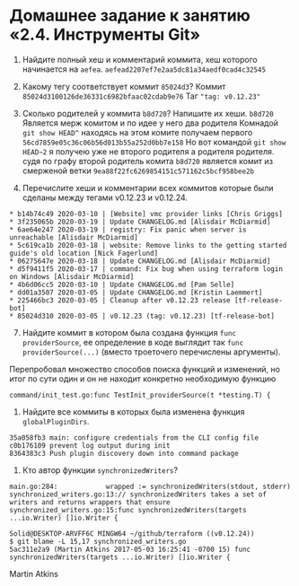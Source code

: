 # Домашнее задание к занятию «2.4. Инструменты Git»


1. Найдите полный хеш и комментарий коммита, хеш которого начинается на `aefea`.
`aefead2207ef7e2aa5dc81a34aedf0cad4c32545`

3. Какому тегу соответствует коммит `85024d3`?
Коммит `85024d3100126de36331c6982bfaac02cdab9e76`
Таг `"tag: v0.12.23"`

5. Сколько родителей у коммита `b8d720`? Напишите их хеши.
`b8d720` Является мерж комитом и по идее у него два родителя 
Комнадой `git show HEAD^` находясь на этом комите получаем первого 
`56cd7859e05c36c06b56d013b55a252d0bb7e158`
Но вот командой `git show HEAD~2` я получею уже не второго родителя а родителя родителя.
судя по графу второй родитель комита `b8d720` является комит из смерженой ветки `9ea88f22fc6269854151c571162c5bcf958bee2b`

6. Перечислите хеши и комментарии всех коммитов которые были сделаны между тегами  v0.12.23 и v0.12.24.

```* 33ff1c03b 2020-03-19 | v0.12.24 (HEAD, tag: v0.12.24) [tf-release-bot]
* b14b74c49 2020-03-10 | [Website] vmc provider links [Chris Griggs]
* 3f235065b 2020-03-19 | Update CHANGELOG.md [Alisdair McDiarmid]
* 6ae64e247 2020-03-19 | registry: Fix panic when server is unreachable [Alisdair McDiarmid]
* 5c619ca1b 2020-03-18 | website: Remove links to the getting started guide's old location [Nick Fagerlund]
* 06275647e 2020-03-18 | Update CHANGELOG.md [Alisdair McDiarmid]
* d5f9411f5 2020-03-17 | command: Fix bug when using terraform login on Windows [Alisdair McDiarmid]
* 4b6d06cc5 2020-03-10 | Update CHANGELOG.md [Pam Selle]
* dd01a3507 2020-03-05 | Update CHANGELOG.md [Kristin Laemmert]
* 225466bc3 2020-03-05 | Cleanup after v0.12.23 release [tf-release-bot]
* 85024d310 2020-03-05 | v0.12.23 (tag: v0.12.23) [tf-release-bot]
```


7. Найдите коммит в котором была создана функция `func providerSource`, ее определение в коде выглядит так `func providerSource(...)` (вместо троеточего перечислены аргументы).

Перепробовал множество способов поиска функций и изменений, но итог по сути один и он не находит конкретно необходимую функцию 

```$ git grep -e func --and -e providerSource
command/init_test.go:func TestInit_providerSource(t *testing.T) {
```


1. Найдите все коммиты в которых была изменена функция `globalPluginDirs`.
```$ git log -S "globalPluginDirs" --oneline
35a058fb3 main: configure credentials from the CLI config file
c0b176109 prevent log output during init
8364383c3 Push plugin discovery down into command package
```

1. Кто автор функции `synchronizedWriters`? 
```$ git grep -n synchronizedWriters
main.go:284:            wrapped := synchronizedWriters(stdout, stderr)
synchronized_writers.go:13:// synchronizedWriters takes a set of writers and returns wrappers that ensure
synchronized_writers.go:15:func synchronizedWriters(targets ...io.Writer) []io.Writer {

Solid@DESKTOP-ARVFF6C MINGW64 ~/github/terraform ((v0.12.24))
$ git blame -L 15,17 synchronized_writers.go
5ac311e2a9 (Martin Atkins 2017-05-03 16:25:41 -0700 15) func synchronizedWriters(targets ...io.Writer) []io.Writer {
```
Martin Atkins
